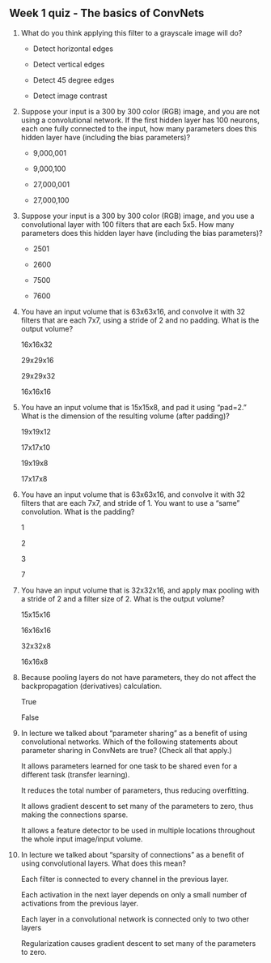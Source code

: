 ## Week 1 quiz - The basics of ConvNets



1. What do you think applying this filter to a grayscale image will do?

	- Detect horizontal edges

	- Detect vertical edges

	- Detect 45 degree edges

	- Detect image contrast

2. Suppose your input is a 300 by 300 color (RGB) image, and you are not using a convolutional network. If the first hidden layer has 100 neurons, each one fully connected to the input, how many parameters does this hidden layer have (including the bias parameters)?

	- 9,000,001

	- 9,000,100

	- 27,000,001

	- 27,000,100

3. Suppose your input is a 300 by 300 color (RGB) image, and you use a convolutional layer with 100 filters that are each 5x5. How many parameters does this hidden layer have (including the bias parameters)?

	- 2501

	- 2600

	- 7500

	- 7600

4. You have an input volume that is 63x63x16, and convolve it with 32 filters that are each 7x7, using a stride of 2 and no padding. What is the output volume?

	16x16x32

	29x29x16

	29x29x32

	16x16x16

5. You have an input volume that is 15x15x8, and pad it using “pad=2.” What is the dimension of the resulting volume (after padding)?

	19x19x12

	17x17x10

	19x19x8

	17x17x8

6. You have an input volume that is 63x63x16, and convolve it with 32 filters that are each 7x7, and stride of 1. You want to use a “same” convolution. What is the padding?

	1

	2

	3

	7

7. You have an input volume that is 32x32x16, and apply max pooling with a stride of 2 and a filter size of 2. What is the output volume?

	15x15x16

	16x16x16

	32x32x8

	16x16x8

8. Because pooling layers do not have parameters, they do not affect the backpropagation (derivatives) calculation.

	True

	False

9. In lecture we talked about “parameter sharing” as a benefit of using convolutional networks. Which of the following statements about parameter sharing in ConvNets are true? (Check all that apply.)

	It allows parameters learned for one task to be shared even for a different task (transfer learning).

	It reduces the total number of parameters, thus reducing overfitting.

	It allows gradient descent to set many of the parameters to zero, thus making the connections sparse.

	It allows a feature detector to be used in multiple locations throughout the whole input image/input volume.

10. In lecture we talked about “sparsity of connections” as a benefit of using convolutional layers. What does this mean?

	Each filter is connected to every channel in the previous layer.

	Each activation in the next layer depends on only a small number of activations from the previous layer.

	Each layer in a convolutional network is connected only to two other layers

	Regularization causes gradient descent to set many of the parameters to zero.
